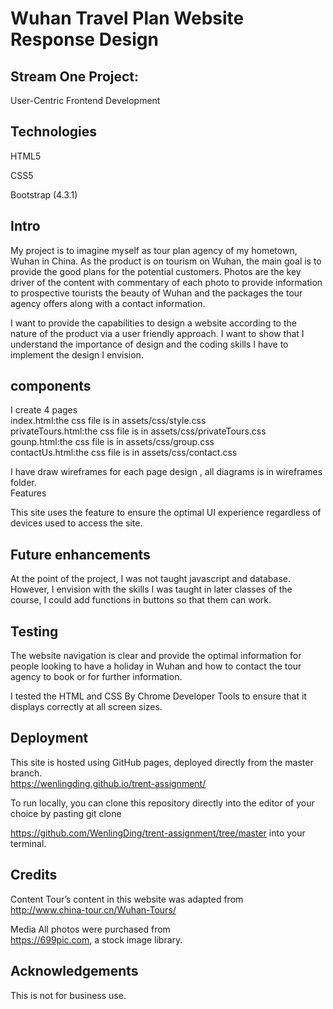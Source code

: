 
Wuhan Travel Plan Website Response Design
===
Stream One Project:
--
User-Centric Frontend Development

Technologies
---
HTML5

CSS5 

Bootstrap (4.3.1)

Intro
---
My project is to imagine myself as tour plan agency of my hometown, Wuhan in China. As the product is on tourism on Wuhan, the main goal is to provide the good plans for the potential customers. Photos are the key driver of the content with commentary of each photo to provide information to prospective tourists the beauty of Wuhan and the packages the tour agency offers along with a contact information.

I want to provide the capabilities to design a website according to the nature of the product via a user friendly approach. I want to show that I understand the importance of design and the coding skills I have to implement the design I envision.

components
--
I create 4 pages <br>
index.html:the css file is in assets/css/style.css <br>
privateTours.html:the css file is in  assets/css/privateTours.css <br>
gounp.html:the css file is in assets/css/group.css <br>
contactUs.html:the css file is in assets/css/contact.css <br>

I have draw wireframes for each page design , all diagrams is in wireframes folder.<br>
Features

This site uses the feature to ensure the optimal UI experience regardless of devices used to access the site.

Future enhancements
---
At the point of the project, I was not taught javascript and database. However, I envision with the skills I was taught in later classes of the course, I could add functions in buttons so that them can work.

Testing
---
The website navigation is clear and provide the optimal information for people looking to have a holiday in Wuhan and how to contact the tour agency to book or for further information.

I tested the HTML and CSS By Chrome Developer Tools to ensure that it displays correctly at all screen sizes.

Deployment
---
This site is hosted using GitHub pages, deployed directly from the master branch.<br>
https://wenlingding.github.io/trent-assignment/

To run locally, you can clone this repository directly into the editor of your choice by pasting git clone<br>

https://github.com/WenlingDing/trent-assignment/tree/master into your terminal.


Credits
---
Content Tour’s content in this website was adapted from<br> http://www.china-tour.cn/Wuhan-Tours/

Media All photos were purchased from <br>https://699pic.com, a stock image library.

Acknowledgements
---
This is not for business use.


